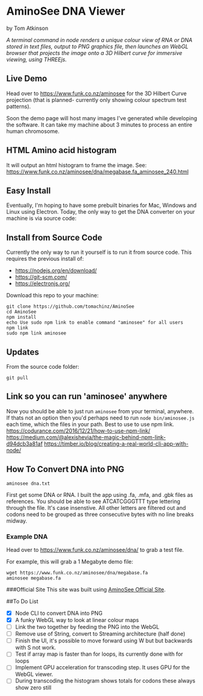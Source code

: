 

# AminoSee DNA Viewer
by Tom Atkinson

*A terminal command in node renders a unique colour view of RNA or DNA stored in text files, output to PNG graphics file, then launches an WebGL browser that projects the image onto a 3D Hilbert curve for immersive viewing, using THREEjs.*

## Live Demo
Head over to https://www.funk.co.nz/aminosee for the 3D Hilbert Curve projection (that is planned- currently only showing colour spectrum test patterns).

Soon the demo page will host many images I've generated while developing the software. It can take my machine about 3 minutes to process an entire human chromosome.

## HTML Amino acid histogram
It will output an html histogram to frame the image. See: https://www.funk.co.nz/aminosee/dna/megabase.fa_aminosee_240.html

## Easy Install
Eventually, I'm hoping to have some prebuilt binaries for Mac, Windows and Linux using Electron. Today, the only way to get the DNA converter on your machine is via source code:

## Install from Source Code
Currently the only way to run it yourself is to run it from source code. This requires the previous install of:
- https://nodejs.org/en/download/
- https://git-scm.com/ 
- https://electronjs.org/

Download this repo to your machine:
```
git clone https://github.com/tomachinz/AminoSee
cd AminoSee
npm install
echo Use sudo npm link to enable command "aminosee" for all users
npm link
sudo npm link aminosee
```
## Updates
From the source code folder:
```
git pull
```

## Link so you can run 'aminosee' anywhere
Now you should be able to just run `aminosee` from your terminal, anywhere. If thats not an option then you'd perhaps need to run `node bin/aminosee.js` each time, which the files in your path. Best to use to use npm link.
https://codurance.com/2016/12/21/how-to-use-npm-link/
https://medium.com/@alexishevia/the-magic-behind-npm-link-d94dcb3a81af
https://timber.io/blog/creating-a-real-world-cli-app-with-node/

## How To Convert DNA into PNG

```
aminosee dna.txt
```

First get some DNA or RNA. I built the app using .fa, .mfa, and .gbk files as references. You should be able to see ATCATCGGGTTT type lettering through the file. It's case insenstive. All other letters are filtered out and codons need to be grouped as three consecutive bytes with no line breaks midway.

### Example DNA
Head over to https://www.funk.co.nz/aminosee/dna/ to grab a test file.

For example, this will grab a 1 Megabyte demo file:
```
wget https://www.funk.co.nz/aminosee/dna/megabase.fa
aminosee megabase.fa
```
###Official Site
This site was built using [AminoSee Official Site](https://www.funk.co.nz/aminosee/).


##To Do List

- [x] Node CLI to convert DNA into PNG
- [x] A funky WebGL way to look at linear colour maps
- [ ] Link the two together by feeding the PNG into the WebGL
- [ ] Remove use of String, convert to Streaming architecture (half done)
- [ ] Finish the UI, it's possible to move forward using W but but backwards with S not work.
- [ ] Test if array map is faster than for loops, its currently done with for loops
- [ ] Implement GPU acceleration for transcoding step. It uses GPU for the WebGL viewer.
- [ ] During transcoding the histogram shows totals for codons these always show zero still
